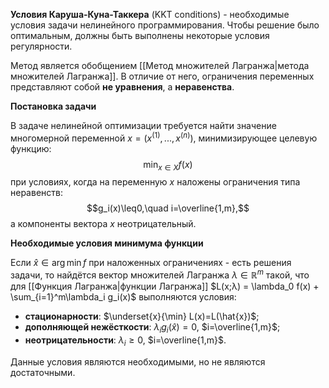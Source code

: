 **Условия Каруша-Куна-Таккера** (KKT conditions) - необходимые условия задачи нелинейного программирования. Чтобы решение было оптимальным, должны быть выполнены некоторые условия регулярности.

Метод является обобщением [[Метод множителей Лагранжа|метода множителей Лагранжа]]. В отличие от него, ограничения переменных представляют собой **не уравнения**, а **неравенства**.

**Постановка задачи**

В задаче нелинейной оптимизации требуется найти значение многомерной переменной $x=(x^{(1)},...,x^{(n)})$, минимизирующее целевую функцию:$$\min_{x\in X}f(x)$$при условиях, когда на переменную $x$ наложены ограничения типа неравенств:$$g_i(x)\leq0,\quad i=\overline{1,m},$$а компоненты вектора $x$ неотрицательный.

**Необходимые условия минимума функции**

Если $\hat{x}\in\arg\min f$ при наложенных ограничениях - есть решения задачи, то найдётся вектор множителей Лагранжа $\lambda\in\mathbb{R}^m$ такой, что для [[Функция Лагранжа|функции Лагранжа]] $L(x;λ) = \lambda_0 f(x) + \sum_{i=1}^m\lambda_i g_i(x)$ выполняются условия:
- **стационарности**: $\underset{x}{\min} L(x)=L(\hat{x})$;
- **дополняющей нежёсткости**: $\lambda_ig_i(\hat{x})=0$, $i=\overline{1,m}$;
- **неотрицательности**: $\lambda_i\geq 0$, $i=\overline{1,m}$.

Данные условия являются необходимыми, но не являются достаточными.
